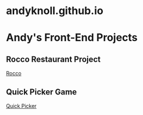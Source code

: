 
# andyknoll.github.io

# Andy's Front-End Projects

## Rocco Restaurant Project
[Rocco](rocco)

## Quick Picker Game
[Quick Picker](quick-picker)


